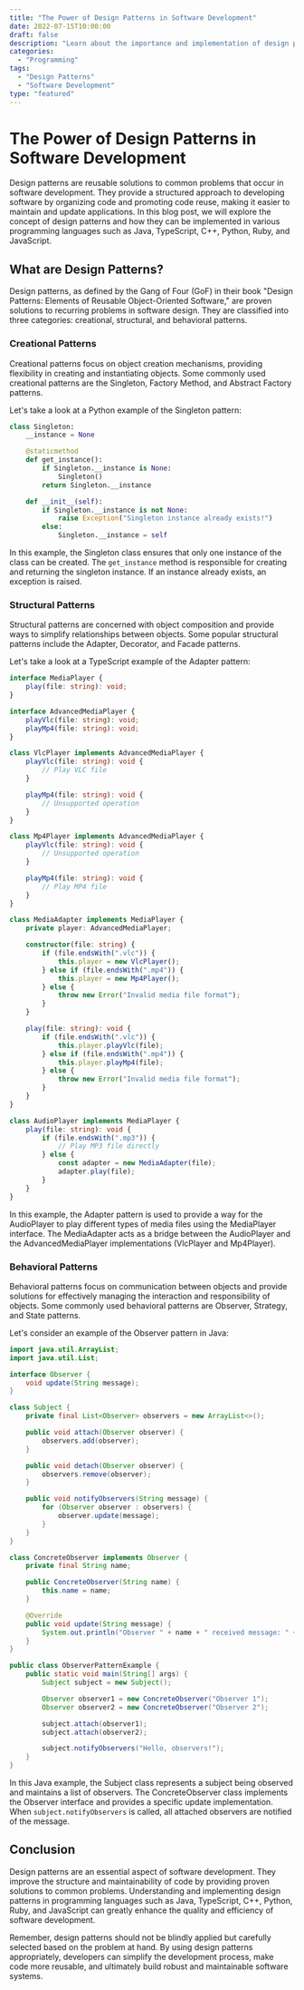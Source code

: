 ```yaml
--- 
title: "The Power of Design Patterns in Software Development"
date: 2022-07-15T10:00:00
draft: false
description: "Learn about the importance and implementation of design patterns in software development."
categories: 
  - "Programming"
tags:
  - "Design Patterns"
  - "Software Development"
type: "featured"
---
```


# The Power of Design Patterns in Software Development

Design patterns are reusable solutions to common problems that occur in software development. They provide a structured approach to developing software by organizing code and promoting code reuse, making it easier to maintain and update applications. In this blog post, we will explore the concept of design patterns and how they can be implemented in various programming languages such as Java, TypeScript, C++, Python, Ruby, and JavaScript.

## What are Design Patterns?

Design patterns, as defined by the Gang of Four (GoF) in their book "Design Patterns: Elements of Reusable Object-Oriented Software," are proven solutions to recurring problems in software design. They are classified into three categories: creational, structural, and behavioral patterns.

### Creational Patterns

Creational patterns focus on object creation mechanisms, providing flexibility in creating and instantiating objects. Some commonly used creational patterns are the Singleton, Factory Method, and Abstract Factory patterns.

Let's take a look at a Python example of the Singleton pattern:

```python
class Singleton:
    __instance = None

    @staticmethod
    def get_instance():
        if Singleton.__instance is None:
            Singleton()
        return Singleton.__instance

    def __init__(self):
        if Singleton.__instance is not None:
            raise Exception("Singleton instance already exists!")
        else:
            Singleton.__instance = self
```

In this example, the Singleton class ensures that only one instance of the class can be created. The `get_instance` method is responsible for creating and returning the singleton instance. If an instance already exists, an exception is raised.

### Structural Patterns

Structural patterns are concerned with object composition and provide ways to simplify relationships between objects. Some popular structural patterns include the Adapter, Decorator, and Facade patterns.

Let's take a look at a TypeScript example of the Adapter pattern:

```typescript
interface MediaPlayer {
    play(file: string): void;
}

interface AdvancedMediaPlayer {
    playVlc(file: string): void;
    playMp4(file: string): void;
}

class VlcPlayer implements AdvancedMediaPlayer {
    playVlc(file: string): void {
        // Play VLC file
    }

    playMp4(file: string): void {
        // Unsupported operation
    }
}

class Mp4Player implements AdvancedMediaPlayer {
    playVlc(file: string): void {
        // Unsupported operation
    }

    playMp4(file: string): void {
        // Play MP4 file
    }
}

class MediaAdapter implements MediaPlayer {
    private player: AdvancedMediaPlayer;

    constructor(file: string) {
        if (file.endsWith(".vlc")) {
            this.player = new VlcPlayer();
        } else if (file.endsWith(".mp4")) {
            this.player = new Mp4Player();
        } else {
            throw new Error("Invalid media file format");
        }
    }

    play(file: string): void {
        if (file.endsWith(".vlc")) {
            this.player.playVlc(file);
        } else if (file.endsWith(".mp4")) {
            this.player.playMp4(file);
        } else {
            throw new Error("Invalid media file format");
        }
    }
}

class AudioPlayer implements MediaPlayer {
    play(file: string): void {
        if (file.endsWith(".mp3")) {
            // Play MP3 file directly
        } else {
            const adapter = new MediaAdapter(file);
            adapter.play(file);
        }
    }
}
```

In this example, the Adapter pattern is used to provide a way for the AudioPlayer to play different types of media files using the MediaPlayer interface. The MediaAdapter acts as a bridge between the AudioPlayer and the AdvancedMediaPlayer implementations (VlcPlayer and Mp4Player).

### Behavioral Patterns

Behavioral patterns focus on communication between objects and provide solutions for effectively managing the interaction and responsibility of objects. Some commonly used behavioral patterns are Observer, Strategy, and State patterns.

Let's consider an example of the Observer pattern in Java:

```java
import java.util.ArrayList;
import java.util.List;

interface Observer {
    void update(String message);
}

class Subject {
    private final List<Observer> observers = new ArrayList<>();

    public void attach(Observer observer) {
        observers.add(observer);
    }

    public void detach(Observer observer) {
        observers.remove(observer);
    }

    public void notifyObservers(String message) {
        for (Observer observer : observers) {
            observer.update(message);
        }
    }
}

class ConcreteObserver implements Observer {
    private final String name;

    public ConcreteObserver(String name) {
        this.name = name;
    }

    @Override
    public void update(String message) {
        System.out.println("Observer " + name + " received message: " + message);
    }
}

public class ObserverPatternExample {
    public static void main(String[] args) {
        Subject subject = new Subject();

        Observer observer1 = new ConcreteObserver("Observer 1");
        Observer observer2 = new ConcreteObserver("Observer 2");

        subject.attach(observer1);
        subject.attach(observer2);

        subject.notifyObservers("Hello, observers!");
    }
}
```

In this Java example, the Subject class represents a subject being observed and maintains a list of observers. The ConcreteObserver class implements the Observer interface and provides a specific update implementation. When `subject.notifyObservers` is called, all attached observers are notified of the message.

## Conclusion

Design patterns are an essential aspect of software development. They improve the structure and maintainability of code by providing proven solutions to common problems. Understanding and implementing design patterns in programming languages such as Java, TypeScript, C++, Python, Ruby, and JavaScript can greatly enhance the quality and efficiency of software development.

Remember, design patterns should not be blindly applied but carefully selected based on the problem at hand. By using design patterns appropriately, developers can simplify the development process, make code more reusable, and ultimately build robust and maintainable software systems.
